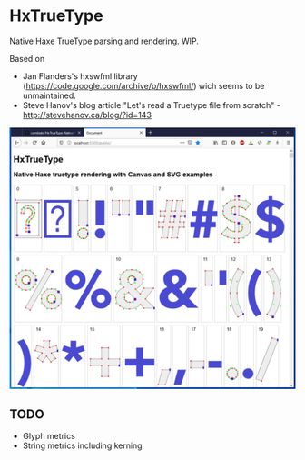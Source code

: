 # HxTrueType
Native Haxe TrueType parsing and rendering. WIP.

Based on 

- Jan Flanders's hxswfml library (https://code.google.com/archive/p/hxswfml/) wich seems to be unmaintained.
- Steve Hanov's blog article "Let's read a Truetype file from scratch" - http://stevehanov.ca/blog/?id=143

![alt text](example.png)

## TODO
- Glyph metrics
- String metrics including kerning
